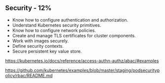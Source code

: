 
## Security - 12%
- Know how to configure authentication and authorization.
- Understand Kubernetes security primitives.
- Know how to configure network policies.
- Create and manage TLS certificates for cluster components.
- Work with images securely.
- Define security contexts.
- Secure persistent key value store.

https://kubernetes.io/docs/reference/access-authn-authz/abac/#examples

https://github.com/kubernetes/examples/blob/master/staging/podsecuritypolicy/rbac/README.md


